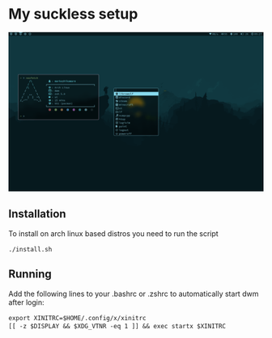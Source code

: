 My suckless setup
============================

![screenshot](screenshot.png)

Installation
------------
To install on arch linux based distros you need to run the script

    ./install.sh

Running
-----------
Add the following lines to your .bashrc or .zshrc to automatically start dwm after login:

    export XINITRC=$HOME/.config/x/xinitrc
    [[ -z $DISPLAY && $XDG_VTNR -eq 1 ]] && exec startx $XINITRC
